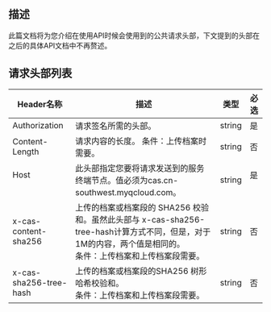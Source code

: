 ## 描述

此篇文档将为您介绍在使用API时候会使用到的公共请求头部，下文提到的头部在之后的具体API文档中不再赘述。

## 请求头部列表

| Header名称               | 描述                                       | 类型     | 必选   |
| ---------------------- | ---------------------------------------- | ------ | ---- |
| Authorization          | 请求签名所需的头部。                               | string | 是    |
| Content-Length         | 请求内容的长度。  条件：上传档案时需要。                    | string | 否    |
| Host                   | 此头部指定您要将请求发送到的服务终端节点。值必须为cas.cn-southwest.myqcloud.com。 | string | 是    |
| x-cas-content-sha256   | 上传的档案或档案段的 SHA256 校验和。虽然此头部与 x-cas-sha256-tree-hash计算方式不同，但是，对于1M的内容，两个值是相同的。<br /> 条件：上传档案和上传档案段需要。 | string | 否    |
| x-cas-sha256-tree-hash | 上传的档案或档案段的SHA256 树形哈希校验和。  <br /> 条件：上传档案和上传档案段需要。 | string | 否    |
